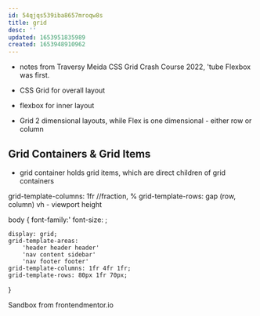 ```yaml
---
id: 54qjqs539iba8657mroqw8s
title: grid
desc: ''
updated: 1653951835989
created: 1653948910962
---
```

- notes from Traversy Meida CSS Grid Crash Course 2022, 'tube
Flexbox was first. 

- CSS Grid for overall layout 
- flexbox for inner layout

- Grid 2 dimensional layouts, while Flex is one dimensional - either row or column

## Grid Containers & Grid Items
- grid container holds grid items, which are direct children of grid containers

grid-template-columns: 1fr //fraction, %
grid-template-rows:
gap (row, column)
vh - viewport height

body {
    font-family:'
    font-size: ;
    <!-- height: 100vh; -->

    display: grid;
    grid-template-areas:
        'header header header'
        'nav content sidebar'
        'nav footer footer'
    grid-template-columns: 1fr 4fr 1fr;
    grid-template-rows: 80px 1fr 70px;
}

Sandbox from frontendmentor.io
    
    
